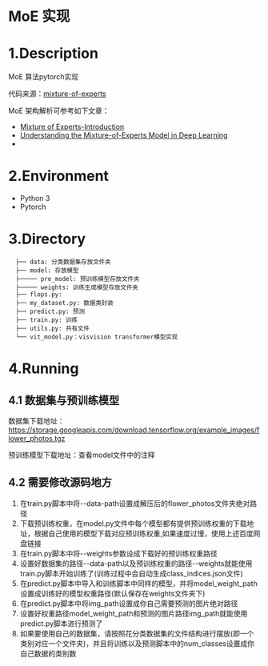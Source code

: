 # MoE 实现

# 1.Description

MoE 算法pytorch实现

代码来源：[mixture-of-experts](https://github.com/davidmrau/mixture-of-experts)

MoE 架构解析可参考如下文章：

- [Mixture of Experts-Introduction](https://abdulkaderhelwan.medium.com/mixture-of-experts-introduction-39f244a4ff05)
- [Understanding the Mixture-of-Experts Model in Deep Learning](https://medium.com/@jain.sm/understanding-the-mixture-of-experts-model-in-deep-learning-71d2e20650ac)
- 

# 2.Environment

- Python 3
- Pytorch

# 3.Directory

```shell
  ├── data: 分类数据集存放文件夹
  ├── model: 存放模型
  ├───── pre_model: 预训练模型存放文件夹
  ├───── weights: 训练生成模型存放文件夹
  ├── flops.py: 
  ├── my_dataset.py: 数据类封装
  ├── predict.py: 预测
  ├── train.py: 训练
  ├── utils.py: 共有文件
  └── vit_model.py：visvision transformer模型实现
```

# 4.Running

## 4.1 数据集与预训练模型

数据集下载地址：https://storage.googleapis.com/download.tensorflow.org/example_images/flower_photos.tgz

预训练模型下载地址：查看model文件中的注释

## 4.2 需要修改源码地方

1. 在train.py脚本中将--data-path设置成解压后的flower_photos文件夹绝对路径
2. 下载预训练权重，在model.py文件中每个模型都有提供预训练权重的下载地址，根据自己使用的模型下载对应预训练权重,如果速度过慢，使用上述百度网盘链接
3. 在train.py脚本中将--weights参数设成下载好的预训练权重路径
4. 设置好数据集的路径--data-path以及预训练权重的路径--weights就能使用train.py脚本开始训练了(训练过程中会自动生成class_indices.json文件)
5. 在predict.py脚本中导入和训练脚本中同样的模型，并将model_weight_path设置成训练好的模型权重路径(默认保存在weights文件夹下)
6. 在predict.py脚本中将img_path设置成你自己需要预测的图片绝对路径
7. 设置好权重路径model_weight_path和预测的图片路径img_path就能使用predict.py脚本进行预测了
8. 如果要使用自己的数据集，请按照花分类数据集的文件结构进行摆放(即一个类别对应一个文件夹)，并且将训练以及预测脚本中的num_classes设置成你自己数据的类别数

